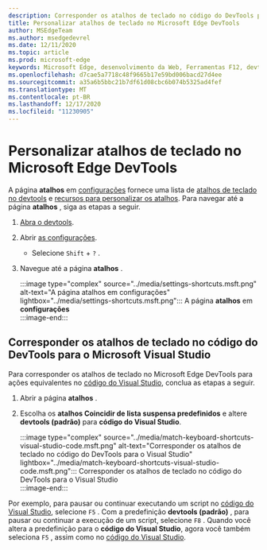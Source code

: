 ```yaml
---
description: Corresponder os atalhos de teclado no código do DevTools para o Visual Studio
title: Personalizar atalhos de teclado no Microsoft Edge DevTools
author: MSEdgeTeam
ms.author: msedgedevrel
ms.date: 12/11/2020
ms.topic: article
ms.prod: microsoft-edge
keywords: Microsoft Edge, desenvolvimento da Web, Ferramentas F12, devtools, personalizado, atalhos, teclado, código do Visual Studio
ms.openlocfilehash: d7cae5a7718c48f9665b17e59bd006bacd27d4ee
ms.sourcegitcommit: a35a6b5bbc21b7df61d08cbc6b074b5325ad4fef
ms.translationtype: MT
ms.contentlocale: pt-BR
ms.lasthandoff: 12/17/2020
ms.locfileid: "11230905"
---
```

# Personalizar atalhos de teclado no Microsoft Edge DevTools  

A página **atalhos** em [configurações][DevToolsCustomizeSettings] fornece uma lista de [atalhos de teclado no devtools][DevToolsShortcuts] e [recursos para personalizar os atalhos](#match-keyboard-shortcuts-in-the-devtools-to-microsoft-visual-studio-code).  Para navegar até a página **atalhos** , siga as etapas a seguir.  

1.  [Abra o devtools][DevtoolsOpenMain].  
1.  Abrir [as configurações][DevToolsCustomizeSettings].
    *   Selecione `Shift` + `?` .  
1.  Navegue até a página **atalhos** .  
    
    :::image type="complex" source="../media/settings-shortcuts.msft.png" alt-text="A página atalhos em configurações" lightbox="../media/settings-shortcuts.msft.png":::
       A página **atalhos** em **configurações**  
    :::image-end:::  
    
## Corresponder os atalhos de teclado no código do DevTools para o Microsoft Visual Studio  

Para corresponder os atalhos de teclado no Microsoft Edge DevTools para ações equivalentes no [código do Visual Studio][VisualStudioCode], conclua as etapas a seguir.  

1.  Abrir a página **atalhos** .
1.  Escolha os **atalhos Coincidir de lista suspensa predefinidos** e altere **devtools (padrão)** para **código do Visual Studio**.  
    
    :::image type="complex" source="../media/match-keyboard-shortcuts-visual-studio-code.msft.png" alt-text="Corresponder os atalhos de teclado no código do DevTools para o Visual Studio" lightbox="../media/match-keyboard-shortcuts-visual-studio-code.msft.png":::
       Corresponder os atalhos de teclado no código do DevTools para o Visual Studio  
    :::image-end:::  
    
Por exemplo, para pausar ou continuar executando um script no [código do Visual Studio][VisualStudioCodeShortcutsKeyboardWindows], selecione `F5` .  Com a predefinição **devtools (padrão)** , para pausar ou continuar a execução de um script, selecione `F8` .  Quando você altera a predefinição para o **código do Visual Studio**, agora você também seleciona `F5` , assim como no [código do Visual Studio][VisualStudioCodeShortcutsKeyboardWindows].  

<!-- ## Edit shortcuts for any action in the DevTools -->

<!-- links -->  

[DevToolsCustomizeSettings]: ./index.md#settings "Configurações - Personalizar o Microsoft Edge DevTools | Microsoft Docs"  
[DevtoolsOpenMain]: ../open/index.md "Abrir o Microsoft Edge DevTools | Documentos da Microsoft"  
[DevToolsShortcuts]: ../shortcuts/index.md "Atalhos de teclado do Microsoft Edge DevTools | Documentos da Microsoft"  

[VisualStudioCode]: https://code.visualstudio.com "Código do Microsoft Visual Studio"  
[VisualStudioCodeShortcutsKeyboardWindows]: https://code.visualstudio.com/shortcuts/keyboard-shortcuts-windows.pdf "Atalhos de teclado de código do Visual Studio para Windows | Código do Microsoft Visual Studio"  
